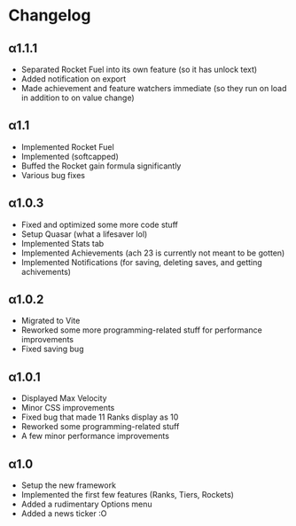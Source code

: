 # Changelog

## α1.1.1

- Separated Rocket Fuel into its own feature (so it has unlock text)
- Added notification on export
- Made achievement and feature watchers immediate (so they run on load in addition to on value change)

## α1.1

- Implemented Rocket Fuel
- Implemented (softcapped)
- Buffed the Rocket gain formula significantly
- Various bug fixes

## α1.0.3

- Fixed and optimized some more code stuff
- Setup Quasar (what a lifesaver lol)
- Implemented Stats tab
- Implemented Achievements (ach 23 is currently not meant to be gotten)
- Implemented Notifications (for saving, deleting saves, and getting achivements)

## α1.0.2

- Migrated to Vite
- Reworked some more programming-related stuff for performance improvements
- Fixed saving bug

## α1.0.1

- Displayed Max Velocity
- Minor CSS improvements
- Fixed bug that made 11 Ranks display as 10
- Reworked some programming-related stuff
- A few minor performance improvements

## α1.0

- Setup the new framework
- Implemented the first few features (Ranks, Tiers, Rockets)
- Added a rudimentary Options menu
- Added a news ticker :O